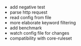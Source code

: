 - add negative test
- parse http request
- read config from file
- more elaborate keyword filtering
- add benchmark
- watch config file for changes
- compatibility with core-ruleset

